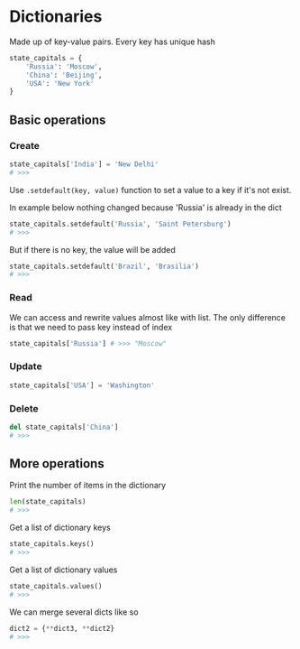 # Dictionaries

Made up of key-value pairs. Every key has unique hash

```python
state_capitals = {
    'Russia': 'Moscow',
    'China': 'Beijing',
    'USA': 'New York'
}
```

## Basic operations

### Create

```python
state_capitals['India'] = 'New Delhi'
# >>>
```

Use `.setdefault(key, value)` function to set a value to a key if it's not exist.

In example below nothing changed because 'Russia' is already in the dict

```python
state_capitals.setdefault('Russia', 'Saint Petersburg')
# >>>
```

But if there is no key, the value will be added

```python
state_capitals.setdefault('Brazil', 'Brasilia')
# >>>
```

### Read

We can access and rewrite values almost like with list. The only difference is that we need to pass key instead of index

```python
state_capitals['Russia'] # >>> "Moscow"
```

### Update

```python
state_capitals['USA'] = 'Washington'
```

### Delete

```python
del state_capitals['China']
# >>>
```

## More operations

Print the number of items in the dictionary

```python
len(state_capitals)
# >>>
```

Get a list of dictionary keys

```python
state_capitals.keys()
# >>>
```

Get a list of dictionary values

```python
state_capitals.values()
# >>>
```

We can merge several dicts like so

```python
dict2 = {**dict3, **dict2}
# >>>
```
